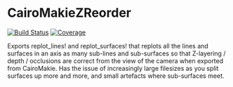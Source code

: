 # CairoMakieZReorder

[![Build Status](https://github.com/pfuchter/CairoMakieZReorder.jl/actions/workflows/CI.yml/badge.svg?branch=main)](https://github.com/pfuchter/CairoMakieZReorder.jl/actions/workflows/CI.yml?query=branch%3Amain)
[![Coverage](https://codecov.io/gh/pfuchter/CairoMakieZReorder.jl/branch/main/graph/badge.svg)](https://codecov.io/gh/pfuchter/CairoMakieZReorder.jl)

Exports replot_lines! and replot_surfaces! that replots all the lines and surfaces in an axis as many sub-lines and sub-surfaces so that Z-layering / depth / occlusions are correct from the view of the camera when exported from CairoMakie. Has the issue of increasingly large filesizes as you split surfaces up more and more, and small artefacts where sub-surfaces meet.
